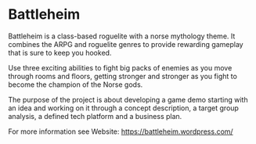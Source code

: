 # Battleheim 

Battleheim is a class-based roguelite with a norse mythology theme. It combines the ARPG and roguelite genres to provide rewarding gameplay that is sure to keep you hooked. 

Use three exciting abilities to fight big packs of enemies as you move through rooms and floors, getting stronger and stronger as you fight to become the champion of the Norse gods.

The purpose of the project is about developing a game demo starting with an idea and working on it through a concept description, a target group analysis, a defined tech platform and a business plan.

For more information see Website: https://battleheim.wordpress.com/
